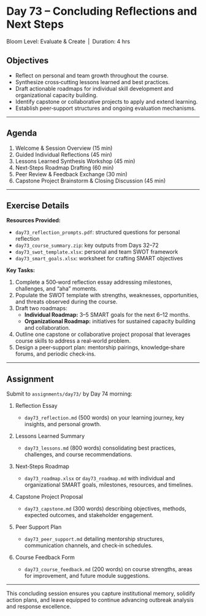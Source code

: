 # **Day 73 – Concluding Reflections and Next Steps**  
Bloom Level: Evaluate & Create | Duration: 4 hrs  

## Objectives  

- Reflect on personal and team growth throughout the course.  
- Synthesize cross‐cutting lessons learned and best practices.  
- Draft actionable roadmaps for individual skill development and organizational capacity building.  
- Identify capstone or collaborative projects to apply and extend learning.  
- Establish peer‐support structures and ongoing evaluation mechanisms.  

---  

## Agenda  

1. Welcome & Session Overview (15 min)  
2. Guided Individual Reflections (45 min)  
3. Lessons Learned Synthesis Workshop (45 min)  
4. Next‐Steps Roadmap Drafting (60 min)  
5. Peer Review & Feedback Exchange (30 min)  
6. Capstone Project Brainstorm & Closing Discussion (45 min)  

---  

## Exercise Details  

**Resources Provided:**  
- `day73_reflection_prompts.pdf`: structured questions for personal reflection  
- `day73_course_summary.zip`: key outputs from Days 32–72  
- `day73_swot_template.xlsx`: personal and team SWOT framework  
- `day73_smart_goals.xlsx`: worksheet for crafting SMART objectives  

**Key Tasks:**  
1. Complete a 500‐word reflection essay addressing milestones, challenges, and “aha” moments.  
2. Populate the SWOT template with strengths, weaknesses, opportunities, and threats observed during the course.  
3. Draft two roadmaps:  
   - **Individual Roadmap:** 3–5 SMART goals for the next 6–12 months.  
   - **Organizational Roadmap:** initiatives for sustained capacity building and collaboration.  
4. Outline one capstone or collaborative project proposal that leverages course skills to address a real‐world problem.  
5. Design a peer‐support plan: mentorship pairings, knowledge‐share forums, and periodic check‐ins.  

---  

## Assignment  

Submit to `assignments/day73/` by Day 74 morning:  

1. Reflection Essay  
   - `day73_reflection.md` (500 words) on your learning journey, key insights, and personal growth.  

2. Lessons Learned Summary  
   - `day73_lessons.md` (800 words) consolidating best practices, challenges, and course recommendations.  

3. Next‐Steps Roadmap  
   - `day73_roadmap.xlsx` or `day73_roadmap.md` with individual and organizational SMART goals, milestones, resources, and timelines.  

4. Capstone Project Proposal  
   - `day73_capstone.md` (300 words) describing objectives, methods, expected outcomes, and stakeholder engagement.  

5. Peer Support Plan  
   - `day73_peer_support.md` detailing mentorship structures, communication channels, and check‐in schedules.  

6. Course Feedback Form  
   - `day73_course_feedback.md` (200 words) on course strengths, areas for improvement, and future module suggestions.  

---  

This concluding session ensures you capture institutional memory, solidify action plans, and leave equipped to continue advancing outbreak analysis and response excellence.
